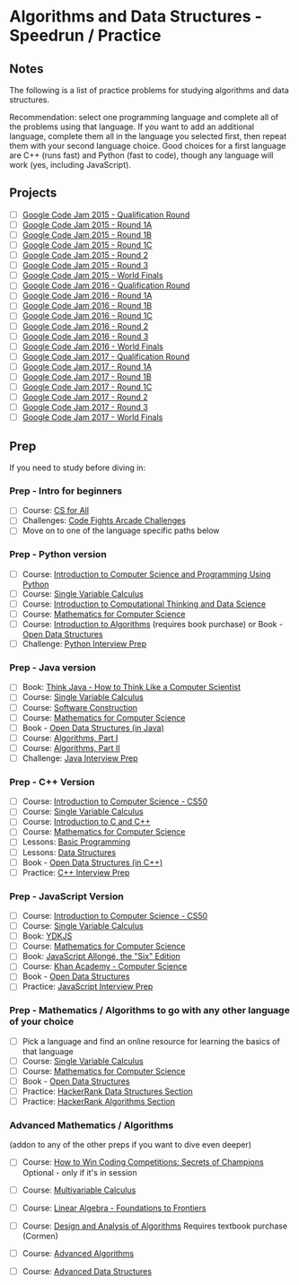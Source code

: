 # Algorithms and Data Structures - Speedrun / Practice

## Notes
The following is a list of practice problems for studying algorithms and data structures.

Recommendation: select one programming language and complete all of the problems using that language. If you want to add an additional language, complete them all in the language you selected first, then repeat them with your second language choice. Good choices for a first language are C++ (runs fast) and Python (fast to code), though any language will work (yes, including JavaScript).

## Projects
- [ ] [Google Code Jam 2015 - Qualification Round](https://github.com/google/coding-competitions-archive/tree/main/codejam/2015/qualification_round)
- [ ] [Google Code Jam 2015 - Round 1A](https://github.com/google/coding-competitions-archive/tree/main/codejam/2015/round_1a)
- [ ] [Google Code Jam 2015 - Round 1B](https://github.com/google/coding-competitions-archive/tree/main/codejam/2015/round_1b)
- [ ] [Google Code Jam 2015 - Round 1C](https://github.com/google/coding-competitions-archive/tree/main/codejam/2015/round_1c)
- [ ] [Google Code Jam 2015 - Round 2](https://github.com/google/coding-competitions-archive/tree/main/codejam/2015/round_2)
- [ ] [Google Code Jam 2015 - Round 3](https://github.com/google/coding-competitions-archive/tree/main/codejam/2015/round_3)
- [ ] [Google Code Jam 2015 - World Finals](https://github.com/google/coding-competitions-archive/tree/main/codejam/2015/world_finals)
- [ ] [Google Code Jam 2016 - Qualification Round](https://github.com/google/coding-competitions-archive/tree/main/codejam/2016/qualification_round)
- [ ] [Google Code Jam 2016 - Round 1A](https://github.com/google/coding-competitions-archive/tree/main/codejam/2016/round_1a)
- [ ] [Google Code Jam 2016 - Round 1B](https://github.com/google/coding-competitions-archive/tree/main/codejam/2016/round_1b)
- [ ] [Google Code Jam 2016 - Round 1C](https://github.com/google/coding-competitions-archive/tree/main/codejam/2016/round_1c)
- [ ] [Google Code Jam 2016 - Round 2](https://github.com/google/coding-competitions-archive/tree/main/codejam/2016/round_2)
- [ ] [Google Code Jam 2016 - Round 3](https://github.com/google/coding-competitions-archive/tree/main/codejam/2016/round_3)
- [ ] [Google Code Jam 2016 - World Finals](https://github.com/google/coding-competitions-archive/tree/main/codejam/2016/world_finals)
- [ ] [Google Code Jam 2017 - Qualification Round](https://github.com/google/coding-competitions-archive/tree/main/codejam/2017/qualification_round)
- [ ] [Google Code Jam 2017 - Round 1A](https://github.com/google/coding-competitions-archive/tree/main/codejam/2017/round_1a)
- [ ] [Google Code Jam 2017 - Round 1B](https://github.com/google/coding-competitions-archive/tree/main/codejam/2017/round_1b)
- [ ] [Google Code Jam 2017 - Round 1C](https://github.com/google/coding-competitions-archive/tree/main/codejam/2017/round_1c)
- [ ] [Google Code Jam 2017 - Round 2](https://github.com/google/coding-competitions-archive/tree/main/codejam/2017/round_2)
- [ ] [Google Code Jam 2017 - Round 3](https://github.com/google/coding-competitions-archive/tree/main/codejam/2017/round_3)
- [ ] [Google Code Jam 2017 - World Finals](https://github.com/google/coding-competitions-archive/tree/main/codejam/2017/world_finals)

## Prep
If you need to study before diving in:

### Prep - Intro for beginners
- [ ]  Course: [CS for All](https://www.cs.hmc.edu/csforall/)
- [ ]  Challenges: [Code Fights Arcade Challenges](https://codefights.com/arcade/)
- [ ]  Move on to one of the language specific paths below

### Prep - Python version
- [ ]  Course: [Introduction to Computer Science and Programming Using Python](https://www.edx.org/course/introduction-computer-science-mitx-6-00-1x-11) 
- [ ]  Course: [Single Variable Calculus](https://ocw.mit.edu/courses/mathematics/18-01sc-single-variable-calculus-fall-2010/)  
- [ ]  Course: [Introduction to Computational Thinking and Data Science](https://www.edx.org/course/introduction-computational-thinking-data-mitx-6-00-2x-6) 
- [ ]  Course: [Mathematics for Computer Science](https://ocw.mit.edu/courses/electrical-engineering-and-computer-science/6-042j-mathematics-for-computer-science-spring-2015/index.htm) 
- [ ]  Course: [Introduction to Algorithms](https://ocw.mit.edu/courses/electrical-engineering-and-computer-science/6-006-introduction-to-algorithms-fall-2011/index.htm) (requires book purchase) or Book - [Open Data Structures](http://opendatastructures.org/ods-python.pdf)
- [ ]  Challenge: [Python Interview Prep](https://www.hackerrank.com/chingu-challenge-3)

### Prep - Java version
- [ ]  Book: [Think Java - How to Think Like a Computer Scientist](http://greenteapress.com/wp/think-java/)
- [ ]  Course: [Single Variable Calculus](https://ocw.mit.edu/courses/mathematics/18-01sc-single-variable-calculus-fall-2010/)
- [ ]  Course: [Software Construction](https://ocw.mit.edu/courses/electrical-engineering-and-computer-science/6-005-software-construction-spring-2016/index.htm)
- [ ]  Course: [Mathematics for Computer Science](https://ocw.mit.edu/courses/electrical-engineering-and-computer-science/6-042j-mathematics-for-computer-science-spring-2015/index.htm)
- [ ]  Book - [Open Data Structures (in Java)](http://opendatastructures.org/ods-java.pdf)
- [ ]  Course: [Algorithms, Part I](https://www.coursera.org/learn/algorithms-part1)    
- [ ]  Course: [Algorithms, Part II](https://www.coursera.org/learn/algorithms-part2)
- [ ]  Challenge: [Java Interview Prep](https://www.hackerrank.com/chingu-challenge-3-java-interview-prep)

### Prep - C++ Version
- [ ]  Course: [Introduction to Computer Science - CS50](https://www.edx.org/course/introduction-computer-science-harvardx-cs50x#!)
- [ ]  Course: [Single Variable Calculus](https://ocw.mit.edu/courses/mathematics/18-01sc-single-variable-calculus-fall-2010/)
- [ ]  Course: [Introduction to C and C++](https://ocw.mit.edu/courses/electrical-engineering-and-computer-science/6-s096-introduction-to-c-and-c-january-iap-2013/index.htm)
- [ ]  Course: [Mathematics for Computer Science](https://ocw.mit.edu/courses/electrical-engineering-and-computer-science/6-042j-mathematics-for-computer-science-spring-2015/index.htm)
- [ ]  Lessons: [Basic Programming](https://www.hackerearth.com/practice/basic-programming/input-output/basics-of-input-output/tutorial/)
- [ ]  Lessons: [Data Structures](https://www.hackerearth.com/practice/data-structures/arrays/1-d/tutorial/)
- [ ]  Book - [Open Data Structures (in C++)](http://opendatastructures.org/ods-cpp.pdf)
- [ ]  Practice: [C++ Interview Prep](https://www.hackerrank.com/chingu-challenge-10-c-interview-prep)

### Prep - JavaScript Version
- [ ]  Course: [Introduction to Computer Science - CS50](https://www.edx.org/course/introduction-computer-science-harvardx-cs50x#!)
- [ ]  Course: [Single Variable Calculus](https://ocw.mit.edu/courses/mathematics/18-01sc-single-variable-calculus-fall-2010/)
- [ ]  Book: [YDKJS](https://github.com/getify/You-Dont-Know-JS)
- [ ]  Course: [Mathematics for Computer Science](https://ocw.mit.edu/courses/electrical-engineering-and-computer-science/6-042j-mathematics-for-computer-science-spring-2015/index.htm)
- [ ]  Book: [JavaScript Allongé, the "Six" Edition](https://leanpub.com/javascriptallongesix/read)
- [ ]  Course: [Khan Academy - Computer Science](https://www.khanacademy.org/computing/computer-science)
- [ ]  Book - [Open Data Structures](http://opendatastructures.org/ods-python.pdf)
- [ ]  Practice: [JavaScript Interview Prep](https://www.hackerrank.com/chingu-challenge-9-javascript-prep)

### Prep - Mathematics / Algorithms to go with any other language of your choice
- [ ]  Pick a language and find an online resource for learning the basics of that language
- [ ]  Course: [Single Variable Calculus](https://ocw.mit.edu/courses/mathematics/18-01sc-single-variable-calculus-fall-2010/)
- [ ]  Course: [Mathematics for Computer Science](https://ocw.mit.edu/courses/electrical-engineering-and-computer-science/6-042j-mathematics-for-computer-science-spring-2015/index.htm)
- [ ]  Book - [Open Data Structures](http://www.aupress.ca/books/120226/ebook/99Z_Morin_2013-Open_Data_Structures.pdf)
- [ ]  Practice: [HackerRank Data Structures Section](https://www.hackerrank.com/domains/data-structures/)
- [ ]  Practice: [HackerRank Algorithms Section](https://www.hackerrank.com/domains/algorithms/)

### Advanced Mathematics / Algorithms 
(addon to any of the other preps if you want to dive even deeper)
- [ ]  Course: [How to Win Coding Competitions: Secrets of Champions](https://www.edx.org/course/how-win-coding-competitions-secrets-itmox-i2cpx-1) Optional - only if it's in session
- [ ]  Course: [Multivariable Calculus](https://ocw.mit.edu/courses/mathematics/18-02sc-multivariable-calculus-fall-2010/)  
- [ ]  Course: [Linear Algebra - Foundations to Frontiers](https://www.edx.org/course/linear-algebra-foundations-frontiers-utaustinx-ut-5-04x#!)  
- [ ]  Course: [Design and Analysis of Algorithms](https://ocw.mit.edu/courses/electrical-engineering-and-computer-science/6-046j-design-and-analysis-of-algorithms-spring-2015/) Requires textbook purchase (Cormen)
- [ ]  Course: [Advanced Algorithms](https://ocw.mit.edu/courses/electrical-engineering-and-computer-science/6-854j-advanced-algorithms-fall-2008/index.htm)
- [ ]  Course: [Advanced Data Structures](https://ocw.mit.edu/courses/electrical-engineering-and-computer-science/6-851-advanced-data-structures-spring-2012/index.htm)

